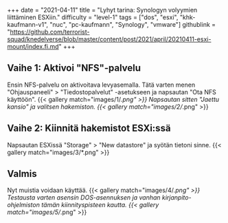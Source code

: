 +++
date = "2021-04-11"
title = "Lyhyt tarina: Synologyn volyymien liittäminen ESXiin."
difficulty = "level-1"
tags = ["dos", "esxi", "khk-kaufmann-v1", "nuc", "pc-kaufmann", "Synology", "vmware"]
githublink = "https://github.com/terrorist-squad/knedelverse/blob/master/content/post/2021/april/20210411-esxi-mount/index.fi.md"
+++

## Vaihe 1: Aktivoi "NFS"-palvelu
Ensin NFS-palvelu on aktivoitava levyasemalla. Tätä varten menen "Ohjauspaneeli" > "Tiedostopalvelut" -asetukseen ja napsautan "Ota NFS käyttöön".
{{< gallery match="images/1/*.png" >}}
Napsautan sitten "Jaettu kansio" ja valitsen hakemiston.
{{< gallery match="images/2/*.png" >}}

## Vaihe 2: Kiinnitä hakemistot ESXi:ssä
Napsautan ESXissä "Storage" > "New datastore" ja syötän tietoni sinne.
{{< gallery match="images/3/*.png" >}}

## Valmis
Nyt muistia voidaan käyttää.
{{< gallery match="images/4/*.png" >}}
Testausta varten asensin DOS-asennuksen ja vanhan kirjanpito-ohjelmiston tämän kiinnityspisteen kautta.
{{< gallery match="images/5/*.png" >}}

